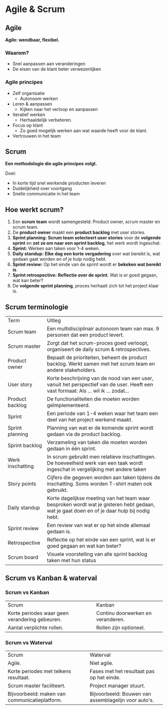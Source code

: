 # Agile & Scrum

## Agile

**Agile: wendbaar, flexibel.**

### Waarom?

- Snel aanpassen aan veranderingen
- De eisen van de klant beter verwezenlijken

### Agile principes

- Zelf organisatie
  - Autonoom werken
- Leren & aanpassen
  - Kijken naar het verloop en aanpassen
- Iteratief werken
  - Herhaaldelijk verbeteren.
- Focus op klant
  - Zo goed mogelijk werken aan wat waarde heeft voor de klant.
- Vertrouwen in het team

## Scrum

**Een methodologie die agile principes volgt.**

Doel:
- In korte tijd snel werkende producten leveren
- Duidelijkheid over voortgang
- Snelle communicatie in het team

## Hoe werkt scrum?

1. Een **scrum team** wordt samengesteld: Product owner, scrum master en scrum team.
2. De **product owner** maakt een **product backlog** met user stories.
3. **Sprint planning:** **Scrum team selecteert user stories** voor de **volgende sprint** en
**zet ze om naar een sprint backlog**, het werk wordt ingeschat.
4. **Sprint:** Werken aan taken voor 1-4 weken.
5. **Daily standup:** **Elke dag een korte vergadering** over wat bereikt is, wat gedaan gaat worden en of je hulp nodig hebt.
6. **Sprint review:** Op het einde van de sprint wordt er **bekeken wat bereikt is**.
7. **Sprint retrospective:** **Reflectie over de sprint**. Wat is er goed gegaan, wat kan beter?
8. De **volgende sprint planning**, proces herhaalt zich tot het project klaar is.

## Scrum terminologie

<table>
    <tr>
        <td>Term</td>
        <td>Uitleg</td>
    </tr>
    <tr>
        <td>Scrum team</td>
        <td>Een multidisciplinair autonoom team van max. 9 personen dat een product levert.</td>
    </tr>
    <tr>
        <td>Scrum master</td>
        <td>Zorgt dat het scrum-proces goed verloopt, organiseert de daily scrum & retrospectives.</td>
    </tr>
    <tr>
        <td>Product owner</td>
        <td>Bepaalt de prioriteiten, beheert de product backlog. Werkt samen met het scrum team en 
            andere <tooltip term="stakeholder">stakeholders</tooltip>.</td>
    </tr>
    <tr>
        <td>User story</td>
        <td>Korte beschrijving van de nood van een user, vanuit het perspectief van de user.
            Heeft een vast formaat: Als ... wil ik ... zodat...
        </td>
    </tr>
    <tr>
        <td>Product backlog</td>
        <td>De functionaliteiten die moeten worden geïmplementeerd.</td>
    </tr>
    <tr>
        <td>Sprint</td>
        <td>Een periode van 1-4 weken waar het team een deel van het project werkend maakt.</td>
    </tr>
    <tr>
        <td>Sprint planning</td>
        <td>Planning van wat er de komende sprint wordt gedaan via de product backlog.</td>
    </tr>
    <tr>
        <td>Sprint backlog</td>
        <td>Verzameling van taken die moeten worden gedaan in één sprint.</td>
    </tr>
    <tr>
      <td>Werk inschatting</td>
      <td>In scrum gebruikt men relatieve inschattingen. 
          De hoeveelheid werk van een taak wordt ingeschat in vergelijking met andere taken</td>
    </tr>
    <tr>
      <td>Story points</td>  
      <td>Cijfers die gegeven worden aan taken tijdens de inschatting. Soms worden T-shirt maten ook gebruikt.</td>
    </tr>
    <tr>
        <td>Daily standup</td>
        <td>Korte dagelijkse meeting van het team waar besproken wordt
            wat je gisteren hebt gedaan, wat je gaat doen en of je daar hulp bij nodig hebt.</td>
    </tr>
    <tr>
        <td>Sprint review</td>
        <td>Een review van wat er op het einde allemaal gedaan is.</td>
    </tr>
    <tr>
        <td>Retrospective</td>
        <td>Reflectie op het einde van een sprint, wat is er goed gegaan en wat kan beter?</td>
    </tr>
    <tr>
        <td>Scrum board</td>
        <td>Visuele voorstelling van alle sprint backlog taken met hun status</td>
    </tr>
</table>

## Scrum vs Kanban & waterval

### Scrum vs Kanban

<table>
    <tr>
        <td>Scrum</td>
        <td>Kanban</td>
    </tr>
    <tr>
        <td>Korte periodes waar geen verandering gebeuren.</td>
        <td>Continu doorwerken en veranderen.</td>
    </tr>
    <tr>
        <td>Aantal verplichte rollen.</td>
        <td>Rollen zijn optioneel.</td>
    </tr>
</table>

### Scrum vs Waterval

<table>
    <tr>
        <td>Scrum</td>
        <td>Waterval</td>
    </tr>
    <tr>
        <td>Agile.</td>
        <td>Niet agile.</td>
    </tr>
    <tr>
        <td>Korte periodes met telkens resultaat.</td>
        <td>Fases met het resultaat pas op het einde.</td>
    </tr>
    <tr>
        <td>Scrum master faciliteert.</td>
        <td>Project manager stuurt.</td>
    </tr>
    <tr>
        <td>Bijvoorbeeld: maken van communicatieplatform.</td>
        <td>Bijvoorbeeld: Bouwen van assemblagelijn voor auto's.</td>
    </tr>
</table>